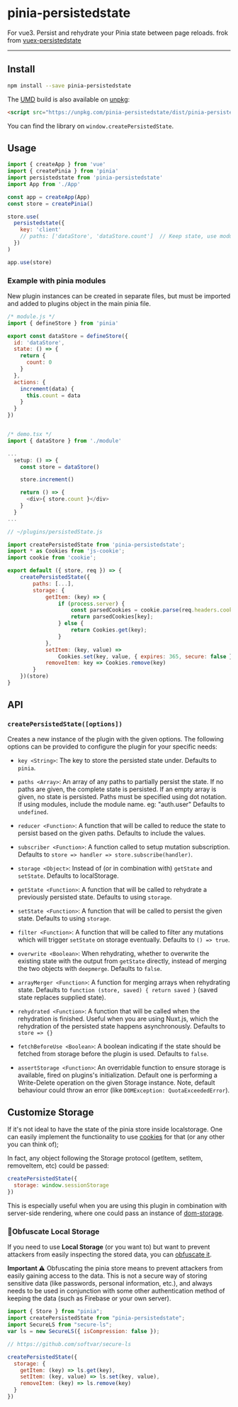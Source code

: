 # pinia-persistedstate

For vue3. Persist and rehydrate your Pinia state between page reloads. frok from [vuex-persistedstate](https://github.com/robinvdvleuten/vuex-persistedstate)

<hr />

## Install

```bash
npm install --save pinia-persistedstate
```

The [UMD](https://github.com/umdjs/umd) build is also available on [unpkg](https://unpkg.com):

```html
<script src="https://unpkg.com/pinia-persistedstate/dist/pinia-persistedstate.umd.js"></script>
```

You can find the library on `window.createPersistedState`.

## Usage

```js
import { createApp } from 'vue'
import { createPinia } from 'pinia'
import persistedstate from 'pinia-persistedstate'
import App from './App'

const app = createApp(App)
const store = createPinia()

store.use(
  persistedstate({
    key: 'client'
    // paths: ['dataStore', 'dataStore.count']  // Keep state, use module id, or state
  })
)

app.use(store)
```

### Example with pinia modules

New plugin instances can be created in separate files, but must be imported and added to plugins object in the main pinia file.

```js
/* module.js */
import { defineStore } from 'pinia'

export const dataStore = defineStore({
  id: 'dataStore',
  state: () => {
    return {
      count: 0
    }
  },
  actions: {
    increment(data) {
      this.count = data
    }
  }
})


/* demo.tsx */
import { dataStore } from './module'

...
  setup: () => {
    const store = dataStore()

    store.increment()

    return () => {
      <div>{ store.count }</div>
    }
  }
...

```

```javascript
// ~/plugins/persistedState.js

import createPersistedState from 'pinia-persistedstate';
import * as Cookies from 'js-cookie';
import cookie from 'cookie';

export default ({ store, req }) => {
    createPersistedState({
        paths: [...],
        storage: {
            getItem: (key) => {
                if (process.server) {
                    const parsedCookies = cookie.parse(req.headers.cookie);
                    return parsedCookies[key];
                } else {
                    return Cookies.get(key);
                }
            },
            setItem: (key, value) =>
                Cookies.set(key, value, { expires: 365, secure: false }),
            removeItem: key => Cookies.remove(key)
        }
    })(store)
}
```

## API

### `createPersistedState([options])`

Creates a new instance of the plugin with the given options. The following options
can be provided to configure the plugin for your specific needs:

- `key <String>`: The key to store the persisted state under. Defaults to `pinia`.
- `paths <Array>`: An array of any paths to partially persist the state. If no paths are given, the complete state is persisted. If an empty array is given, no state is persisted. Paths must be specified using dot notation. If using modules, include the module name. eg: "auth.user" Defaults to `undefined`.
- `reducer <Function>`: A function that will be called to reduce the state to persist based on the given paths. Defaults to include the values.
- `subscriber <Function>`: A function called to setup mutation subscription. Defaults to `store => handler => store.subscribe(handler)`.

- `storage <Object>`: Instead of (or in combination with) `getState` and `setState`. Defaults to localStorage.
- `getState <Function>`: A function that will be called to rehydrate a previously persisted state. Defaults to using `storage`.
- `setState <Function>`: A function that will be called to persist the given state. Defaults to using `storage`.
- `filter <Function>`: A function that will be called to filter any mutations which will trigger `setState` on storage eventually. Defaults to `() => true`.
- `overwrite <Boolean>`: When rehydrating, whether to overwrite the existing state with the output from `getState` directly, instead of merging the two objects with `deepmerge`. Defaults to `false`.
- `arrayMerger <Function>`: A function for merging arrays when rehydrating state. Defaults to `function (store, saved) { return saved }` (saved state replaces supplied state).
- `rehydrated <Function>`: A function that will be called when the rehydration is finished. Useful when you are using Nuxt.js, which the rehydration of the persisted state happens asynchronously. Defaults to `store => {}`
- `fetchBeforeUse <Boolean>`: A boolean indicating if the state should be fetched from storage before the plugin is used. Defaults to `false`.
- `assertStorage <Function>`: An overridable function to ensure storage is available, fired on plugins's initialization. Default one is performing a Write-Delete operation on the given Storage instance. Note, default behaviour could throw an error (like `DOMException: QuotaExceededError`).

## Customize Storage

If it's not ideal to have the state of the pinia store inside localstorage. One can easily implement the functionality to use [cookies](https://github.com/js-cookie/js-cookie) for that (or any other you can think of);


In fact, any object following the Storage protocol (getItem, setItem, removeItem, etc) could be passed:

```js
createPersistedState({ 
  storage: window.sessionStorage 
})
```

This is especially useful when you are using this plugin in combination with server-side rendering, where one could pass an instance of [dom-storage](https://www.npmjs.com/package/dom-storage).

### 🔐Obfuscate Local Storage

If you need to use **Local Storage** (or you want to) but want to prevent attackers from easily inspecting the stored data, you can [obfuscate it]('https://github.com/softvar/secure-ls').

**Important ⚠️** Obfuscating the pinia store means to prevent attackers from easily gaining access to the data. This is not a secure way of storing sensitive data (like passwords, personal information, etc.), and always needs to be used in conjunction with some other authentication method of keeping the data (such as Firebase or your own server).

```js
import { Store } from "pinia";
import createPersistedState from "pinia-persistedstate";
import SecureLS from "secure-ls";
var ls = new SecureLS({ isCompression: false });

// https://github.com/softvar/secure-ls

createPersistedState({
  storage: {
    getItem: (key) => ls.get(key),
    setItem: (key, value) => ls.set(key, value),
    removeItem: (key) => ls.remove(key)
  }
})
```
